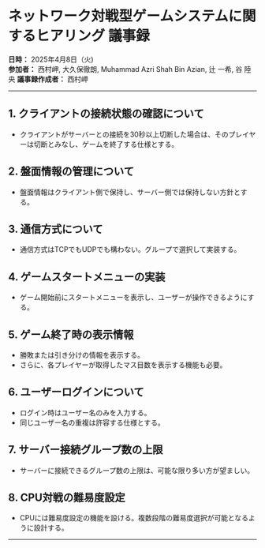 # ネットワーク対戦型ゲームシステムに関するヒアリング 議事録

**日時：** 2025年4月8日（火)  
**参加者：** 西村岬, 大久保徹朗, Muhammad Azri Shah Bin Azian, 辻 一希, 谷 陸央
**議事録作成者：** 西村岬 

---

## 1. クライアントの接続状態の確認について
- クライアントがサーバーとの接続を30秒以上切断した場合は、そのプレイヤーは切断とみなし、ゲームを終了する仕様とする。

## 2. 盤面情報の管理について
- 盤面情報はクライアント側で保持し、サーバー側では保持しない方針とする。

## 3. 通信方式について
- 通信方式はTCPでもUDPでも構わない。グループで選択して実装する。

## 4. ゲームスタートメニューの実装
- ゲーム開始前にスタートメニューを表示し、ユーザーが操作できるようにする。

## 5. ゲーム終了時の表示情報
- 勝敗または引き分けの情報を表示する。  
- さらに、各プレイヤーが取得したマス目数を表示する機能も必要。

## 6. ユーザーログインについて
- ログイン時はユーザー名のみを入力する。  
- 同じユーザー名の重複は許容する仕様とする。

## 7. サーバー接続グループ数の上限
- サーバーに接続できるグループ数の上限は、可能な限り多い方が望ましい。

## 8. CPU対戦の難易度設定
- CPUには難易度設定の機能を設ける。複数段階の難易度選択が可能となるように設計する。

---
